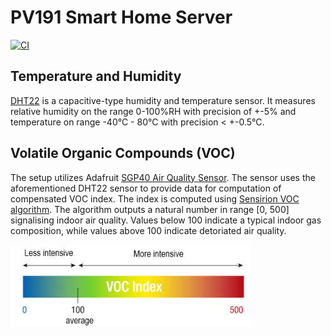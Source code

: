 # PV191 Smart Home Server

[![CI](https://github.com/KristianMika/pv191-smart-home-server/actions/workflows/ci.yaml/badge.svg)](https://github.com/KristianMika/pv191-smart-home-server/actions/workflows/ci.yaml)

## Temperature and Humidity

[DHT22](https://pdf1.alldatasheet.com/datasheet-pdf/view/1132459/ETC2/DHT22.html) is a capacitive-type humidity and temperature sensor. It measures relative humidity on the range 0-100%RH with precision of +-5% and temperature on range -40°C - 80°C with precision < +-0.5°C.

## Volatile Organic Compounds (VOC)

The setup utilizes Adafruit [SGP40 Air Quality Sensor](https://docs.rs-online.com/1956/A700000007055193.pdf). The sensor uses the aforementioned DHT22 sensor to provide data for computation of compensated VOC index. The index is computed using [Sensirion VOC algorithm](https://github.com/Sensirion/gas-index-algorithm). The algorithm outputs a natural number in range [0, 500] signalising indoor air quality. Values below 100 indicate a typical indoor gas composition, while values above 100 indicate detoriated air quality.

![VOC scale](./.github/images/voc_scale.jpeg)
